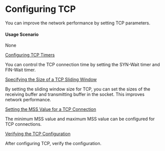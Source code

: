 Configuring TCP
===============

You can improve the network performance by setting TCP parameters.

#### Usage Scenario

None


[Configuring TCP Timers](../../../../software/nev8r10_vrpv8r16/user/vrp/dc_vrp_ipv4_cfg_0031.html)

You can control the TCP connection time by setting the SYN-Wait timer and FIN-Wait timer.

[Specifying the Size of a TCP Sliding Window](../../../../software/nev8r10_vrpv8r16/user/vrp/dc_vrp_ipv4_cfg_0032.html)

By setting the sliding window size for TCP, you can set the sizes of the receiving buffer and transmitting buffer in the socket. This improves network performance.

[Setting the MSS Value for a TCP Connection](../../../../software/nev8r10_vrpv8r16/user/vrp/dc_vrp_ipv4_cfg_0043.html)

The minimum MSS value and maximum MSS value can be configured for TCP connections.

[Verifying the TCP Configuration](../../../../software/nev8r10_vrpv8r16/user/vrp/dc_vrp_ipv4_cfg_0033.html)

After configuring TCP, verify the configuration.